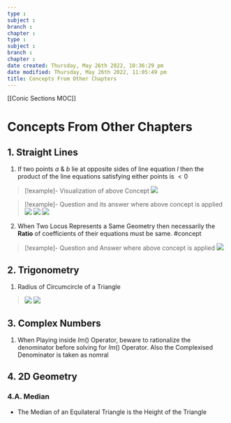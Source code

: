 ```yaml
---
type : 
subject : 
branch :
chapter :
type : 
subject : 
branch :
chapter :
date created: Thursday, May 26th 2022, 10:36:29 pm
date modified: Thursday, May 26th 2022, 11:05:49 pm
title: Concepts From Other Chapters
---
```

[[Conic Sections MOC]]

# Concepts From Other Chapters

## 1. Straight Lines

1. If two points $a$ & $b$ lie at opposite sides of line equation $l$ then the product of the line equations satisfying either points is $\lt 0$
 >[!example]- Visualization of above Concept
![](https://i.imgur.com/SkhorwX.png)

>[!example]- Question and its answer where above concept is applied
>![](https://i.imgur.com/8jYP7y7.png)
>![](https://i.imgur.com/r4p2Qz6.png)
>![](https://i.imgur.com/gQPjofd.png)

2. When Two Locus Represents a Same Geometry then necessarily the __Ratio__ of coefficients of their equations must be same. #concept
>[!example]- Question and Answer where above concept is applied
>![](https://i.imgur.com/5sK2QLH.png)

## 2. Trigonometry

1. Radius of Circumcircle of a Triangle
>![](https://i.imgur.com/cdgkdPl.png)
>![](https://i.imgur.com/9nDHnSw.png)

## 3. Complex Numbers

1. When Playing inside $Im()$ Operator, beware to rationalize the denominator before solving for $Im()$ Operator. Also the Complexised Denominator is taken as nomral

## 4. 2D Geometry
### 4.A. Median
+ The Median of an Equilateral Triangle is the Height of the Triangle